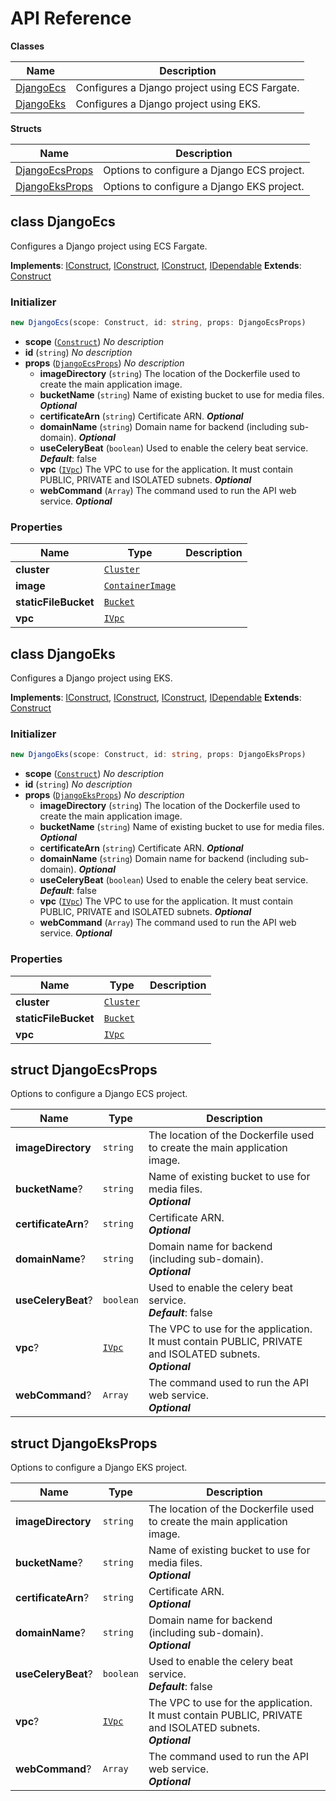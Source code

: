 # API Reference

**Classes**

Name|Description
----|-----------
[DjangoEcs](#django-cdk-djangoecs)|Configures a Django project using ECS Fargate.
[DjangoEks](#django-cdk-djangoeks)|Configures a Django project using EKS.


**Structs**

Name|Description
----|-----------
[DjangoEcsProps](#django-cdk-djangoecsprops)|Options to configure a Django ECS project.
[DjangoEksProps](#django-cdk-djangoeksprops)|Options to configure a Django EKS project.



## class DjangoEcs  <a id="django-cdk-djangoecs"></a>

Configures a Django project using ECS Fargate.

__Implements__: [IConstruct](#constructs-iconstruct), [IConstruct](#aws-cdk-core-iconstruct), [IConstruct](#constructs-iconstruct), [IDependable](#aws-cdk-core-idependable)
__Extends__: [Construct](#aws-cdk-core-construct)

### Initializer




```ts
new DjangoEcs(scope: Construct, id: string, props: DjangoEcsProps)
```

* **scope** (<code>[Construct](#aws-cdk-core-construct)</code>)  *No description*
* **id** (<code>string</code>)  *No description*
* **props** (<code>[DjangoEcsProps](#django-cdk-djangoecsprops)</code>)  *No description*
  * **imageDirectory** (<code>string</code>)  The location of the Dockerfile used to create the main application image. 
  * **bucketName** (<code>string</code>)  Name of existing bucket to use for media files. __*Optional*__
  * **certificateArn** (<code>string</code>)  Certificate ARN. __*Optional*__
  * **domainName** (<code>string</code>)  Domain name for backend (including sub-domain). __*Optional*__
  * **useCeleryBeat** (<code>boolean</code>)  Used to enable the celery beat service. __*Default*__: false
  * **vpc** (<code>[IVpc](#aws-cdk-aws-ec2-ivpc)</code>)  The VPC to use for the application. It must contain PUBLIC, PRIVATE and ISOLATED subnets. __*Optional*__
  * **webCommand** (<code>Array<string></code>)  The command used to run the API web service. __*Optional*__



### Properties


Name | Type | Description 
-----|------|-------------
**cluster** | <code>[Cluster](#aws-cdk-aws-ecs-cluster)</code> | <span></span>
**image** | <code>[ContainerImage](#aws-cdk-aws-ecs-containerimage)</code> | <span></span>
**staticFileBucket** | <code>[Bucket](#aws-cdk-aws-s3-bucket)</code> | <span></span>
**vpc** | <code>[IVpc](#aws-cdk-aws-ec2-ivpc)</code> | <span></span>



## class DjangoEks  <a id="django-cdk-djangoeks"></a>

Configures a Django project using EKS.

__Implements__: [IConstruct](#constructs-iconstruct), [IConstruct](#aws-cdk-core-iconstruct), [IConstruct](#constructs-iconstruct), [IDependable](#aws-cdk-core-idependable)
__Extends__: [Construct](#aws-cdk-core-construct)

### Initializer




```ts
new DjangoEks(scope: Construct, id: string, props: DjangoEksProps)
```

* **scope** (<code>[Construct](#aws-cdk-core-construct)</code>)  *No description*
* **id** (<code>string</code>)  *No description*
* **props** (<code>[DjangoEksProps](#django-cdk-djangoeksprops)</code>)  *No description*
  * **imageDirectory** (<code>string</code>)  The location of the Dockerfile used to create the main application image. 
  * **bucketName** (<code>string</code>)  Name of existing bucket to use for media files. __*Optional*__
  * **certificateArn** (<code>string</code>)  Certificate ARN. __*Optional*__
  * **domainName** (<code>string</code>)  Domain name for backend (including sub-domain). __*Optional*__
  * **useCeleryBeat** (<code>boolean</code>)  Used to enable the celery beat service. __*Default*__: false
  * **vpc** (<code>[IVpc](#aws-cdk-aws-ec2-ivpc)</code>)  The VPC to use for the application. It must contain PUBLIC, PRIVATE and ISOLATED subnets. __*Optional*__
  * **webCommand** (<code>Array<string></code>)  The command used to run the API web service. __*Optional*__



### Properties


Name | Type | Description 
-----|------|-------------
**cluster** | <code>[Cluster](#aws-cdk-aws-eks-cluster)</code> | <span></span>
**staticFileBucket** | <code>[Bucket](#aws-cdk-aws-s3-bucket)</code> | <span></span>
**vpc** | <code>[IVpc](#aws-cdk-aws-ec2-ivpc)</code> | <span></span>



## struct DjangoEcsProps  <a id="django-cdk-djangoecsprops"></a>


Options to configure a Django ECS project.



Name | Type | Description 
-----|------|-------------
**imageDirectory** | <code>string</code> | The location of the Dockerfile used to create the main application image.
**bucketName**? | <code>string</code> | Name of existing bucket to use for media files.<br/>__*Optional*__
**certificateArn**? | <code>string</code> | Certificate ARN.<br/>__*Optional*__
**domainName**? | <code>string</code> | Domain name for backend (including sub-domain).<br/>__*Optional*__
**useCeleryBeat**? | <code>boolean</code> | Used to enable the celery beat service.<br/>__*Default*__: false
**vpc**? | <code>[IVpc](#aws-cdk-aws-ec2-ivpc)</code> | The VPC to use for the application. It must contain PUBLIC, PRIVATE and ISOLATED subnets.<br/>__*Optional*__
**webCommand**? | <code>Array<string></code> | The command used to run the API web service.<br/>__*Optional*__



## struct DjangoEksProps  <a id="django-cdk-djangoeksprops"></a>


Options to configure a Django EKS project.



Name | Type | Description 
-----|------|-------------
**imageDirectory** | <code>string</code> | The location of the Dockerfile used to create the main application image.
**bucketName**? | <code>string</code> | Name of existing bucket to use for media files.<br/>__*Optional*__
**certificateArn**? | <code>string</code> | Certificate ARN.<br/>__*Optional*__
**domainName**? | <code>string</code> | Domain name for backend (including sub-domain).<br/>__*Optional*__
**useCeleryBeat**? | <code>boolean</code> | Used to enable the celery beat service.<br/>__*Default*__: false
**vpc**? | <code>[IVpc](#aws-cdk-aws-ec2-ivpc)</code> | The VPC to use for the application. It must contain PUBLIC, PRIVATE and ISOLATED subnets.<br/>__*Optional*__
**webCommand**? | <code>Array<string></code> | The command used to run the API web service.<br/>__*Optional*__




